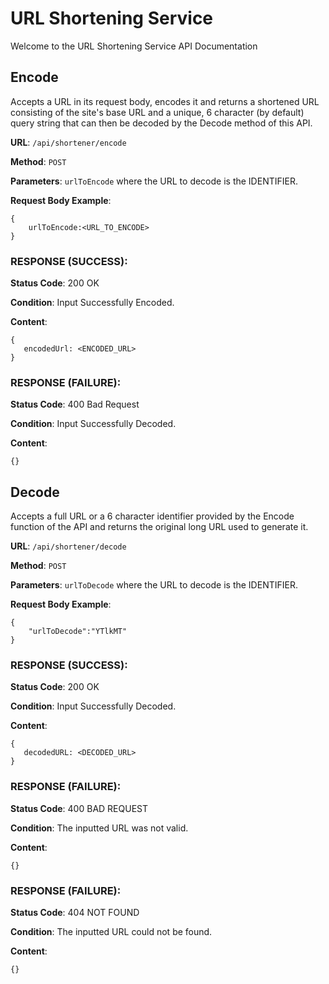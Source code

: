 # URL Shortening Service
Welcome to the URL Shortening Service API Documentation

## Encode
Accepts a URL in its request body, encodes it and returns a shortened URL consisting of the site's base URL and a unique,
6 character (by default) query string that can then be decoded by the Decode method of this API.

**URL**: `/api/shortener/encode`

**Method**: `POST`

**Parameters**: `urlToEncode` where the URL to decode is the IDENTIFIER.

**Request Body Example**: 
```
{
    urlToEncode:<URL_TO_ENCODE> 
}
```

### RESPONSE (SUCCESS):

**Status Code**: 200 OK

**Condition**: Input Successfully Encoded.

**Content**:
``` 
{
   encodedUrl: <ENCODED_URL>
} 
```

### RESPONSE (FAILURE):

**Status Code**: 400 Bad Request

**Condition**: Input Successfully Decoded.

**Content**:
``` 
{} 
```


## Decode
Accepts a full URL or a 6 character identifier provided by the Encode function of the API and returns the original long URL used to generate it.

**URL**: `/api/shortener/decode`

**Method**: `POST`

**Parameters**: `urlToDecode` where the URL to decode is the IDENTIFIER.

**Request Body Example**:
```
{
    "urlToDecode":"YTlkMT"
}
```

### RESPONSE (SUCCESS):

**Status Code**: 200 OK

**Condition**: Input Successfully Decoded.

**Content**:
``` 
{
   decodedURL: <DECODED_URL>
} 
```

### RESPONSE (FAILURE):

**Status Code**: 400 BAD REQUEST

**Condition**: The inputted URL was not valid.

**Content**:
``` 
{} 
```

### RESPONSE (FAILURE):

**Status Code**: 404 NOT FOUND

**Condition**: The inputted URL could not be found.

**Content**:
``` 
{} 
```




